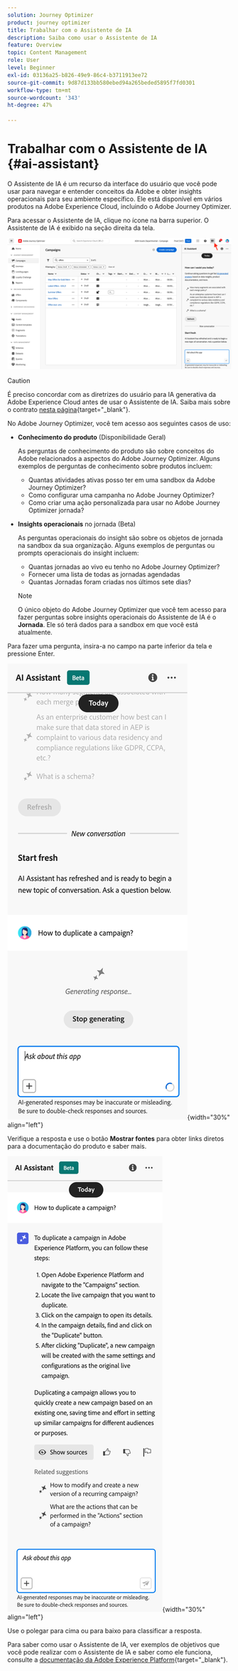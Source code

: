 ```yaml
---
solution: Journey Optimizer
product: journey optimizer
title: Trabalhar com o Assistente de IA
description: Saiba como usar o Assistente de IA
feature: Overview
topic: Content Management
role: User
level: Beginner
exl-id: 03136a25-b826-49e9-86c4-b3711913ee72
source-git-commit: 9d87d133bb580ebed94a265beded5895f7fd0301
workflow-type: tm+mt
source-wordcount: '343'
ht-degree: 47%

---
```


# Trabalhar com o Assistente de IA {#ai-assistant}

O Assistente de IA é um recurso da interface do usuário que você pode usar para navegar e entender conceitos da Adobe e obter insights operacionais para seu ambiente específico. Ele está disponível em vários produtos na Adobe Experience Cloud, incluindo o Adobe Journey Optimizer.

Para acessar o Assistente de IA, clique no ícone na barra superior. O Assistente de IA é exibido na seção direita da tela.

![](assets/do-not-localize/ai-assistant-open.png)


>[!CAUTION]
>
>É preciso concordar com as diretrizes do usuário para IA generativa da Adobe Experience Cloud antes de usar o Assistente de IA. Saiba mais sobre o contrato [nesta página](https://experienceleague.adobe.com/pt-br/docs/experience-platform/ai-assistant/home){target="_blank"}.

No Adobe Journey Optimizer, você tem acesso aos seguintes casos de uso:

* **Conhecimento do produto** (Disponibilidade Geral)

  As perguntas de conhecimento do produto são sobre conceitos do Adobe relacionados a aspectos do Adobe Journey Optimizer. Alguns exemplos de perguntas de conhecimento sobre produtos incluem:

   * Quantas atividades ativas posso ter em uma sandbox da Adobe Journey Optimizer?
   * Como configurar uma campanha no Adobe Journey Optimizer?
   * Como criar uma ação personalizada para usar no Adobe Journey Optimizer jornada?


* **Insights operacionais** no jornada (Beta)

  As perguntas operacionais do insight são sobre os objetos de jornada na sandbox da sua organização. Alguns exemplos de perguntas ou prompts operacionais do insight incluem:

   * Quantas jornadas ao vivo eu tenho no Adobe Journey Optimizer?
   * Fornecer uma lista de todas as jornadas agendadas
   * Quantas Jornadas foram criadas nos últimos sete dias?

  >[!NOTE]
  >
  >O único objeto do Adobe Journey Optimizer que você tem acesso para fazer perguntas sobre insights operacionais do Assistente de IA é o **Jornada**. Ele só terá dados para a sandbox em que você está atualmente.


Para fazer uma pergunta, insira-a no campo na parte inferior da tela e pressione Enter.

![](assets/do-not-localize/ai-assistant-ask.png){width="30%" align="left"}

Verifique a resposta e use o botão **Mostrar fontes** para obter links diretos para a documentação do produto e saber mais.

![](assets/do-not-localize/ai-assistant-answer.png){width="30%" align="left"}

Use o polegar para cima ou para baixo para classificar a resposta.

Para saber como usar o Assistente de IA, ver exemplos de objetivos que você pode realizar com o Assistente de IA e saber como ele funciona, consulte a [documentação da Adobe Experience Platform](https://experienceleague.adobe.com/pt-br/docs/experience-platform/ai-assistant/home){target="_blank"}.
